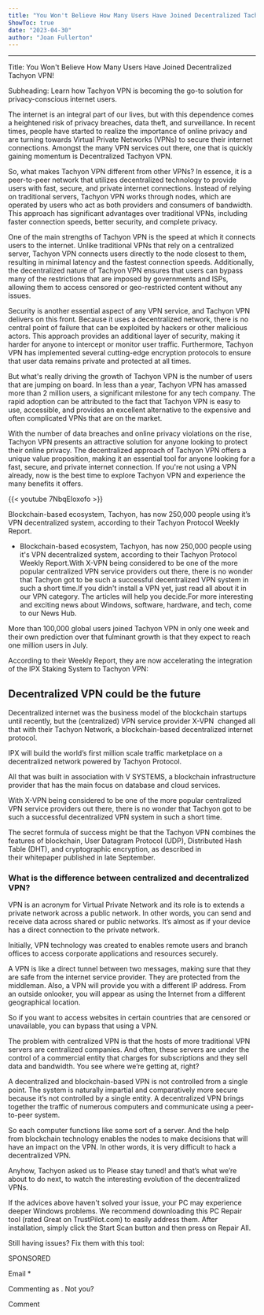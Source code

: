 ```yaml
---
title: "You Won't Believe How Many Users Have Joined Decentralized Tachyon VPN!"
ShowToc: true 
date: "2023-04-30"
author: "Joan Fullerton"
---
```

*****
Title: You Won't Believe How Many Users Have Joined Decentralized Tachyon VPN!

Subheading: Learn how Tachyon VPN is becoming the go-to solution for privacy-conscious internet users.

The internet is an integral part of our lives, but with this dependence comes a heightened risk of privacy breaches, data theft, and surveillance. In recent times, people have started to realize the importance of online privacy and are turning towards Virtual Private Networks (VPNs) to secure their internet connections. Amongst the many VPN services out there, one that is quickly gaining momentum is Decentralized Tachyon VPN.

So, what makes Tachyon VPN different from other VPNs? In essence, it is a peer-to-peer network that utilizes decentralized technology to provide users with fast, secure, and private internet connections. Instead of relying on traditional servers, Tachyon VPN works through nodes, which are operated by users who act as both providers and consumers of bandwidth. This approach has significant advantages over traditional VPNs, including faster connection speeds, better security, and complete privacy.

One of the main strengths of Tachyon VPN is the speed at which it connects users to the internet. Unlike traditional VPNs that rely on a centralized server, Tachyon VPN connects users directly to the node closest to them, resulting in minimal latency and the fastest connection speeds. Additionally, the decentralized nature of Tachyon VPN ensures that users can bypass many of the restrictions that are imposed by governments and ISPs, allowing them to access censored or geo-restricted content without any issues.

Security is another essential aspect of any VPN service, and Tachyon VPN delivers on this front. Because it uses a decentralized network, there is no central point of failure that can be exploited by hackers or other malicious actors. This approach provides an additional layer of security, making it harder for anyone to intercept or monitor user traffic. Furthermore, Tachyon VPN has implemented several cutting-edge encryption protocols to ensure that user data remains private and protected at all times.

But what's really driving the growth of Tachyon VPN is the number of users that are jumping on board. In less than a year, Tachyon VPN has amassed more than 2 million users, a significant milestone for any tech company. The rapid adoption can be attributed to the fact that Tachyon VPN is easy to use, accessible, and provides an excellent alternative to the expensive and often complicated VPNs that are on the market.

With the number of data breaches and online privacy violations on the rise, Tachyon VPN presents an attractive solution for anyone looking to protect their online privacy. The decentralized approach of Tachyon VPN offers a unique value proposition, making it an essential tool for anyone looking for a fast, secure, and private internet connection. If you're not using a VPN already, now is the best time to explore Tachyon VPN and experience the many benefits it offers.

{{< youtube 7NbqEIoxofo >}} 



Blockchain-based ecosystem, Tachyon, has now 250,000 people using it’s VPN decentralized system, according to their Tachyon Protocol Weekly Report.
 
- Blockchain-based ecosystem, Tachyon, has now 250,000 people using it's VPN decentralized system, according to their Tachyon Protocol Weekly Report.With X-VPN being considered to be one of the more popular centralized VPN service providers out there, there is no wonder that Tachyon got to be such a successful decentralized VPN system in such a short time.If you didn't install a VPN yet, just read all about it in our VPN category. The articles will help you decide.For more interesting and exciting news about Windows, software, hardware, and tech, come to our News Hub.

 
More than 100,000 global users joined Tachyon VPN in only one week and their own prediction over that fulminant growth is that they expect to reach one million users in July.
 
According to their Weekly Report, they are now accelerating the integration of the IPX Staking System to Tachyon VPN:
 
## Decentralized VPN could be the future
 
Decentralized internet was the business model of the blockchain startups until recently, but the (centralized) VPN service provider X-VPN  changed all that with their Tachyon Network, a blockchain-based decentralized internet protocol. 
 
IPX will build the world’s first million scale traffic marketplace on a decentralized network powered by Tachyon Protocol.
 
All that was built in association with V SYSTEMS, a blockchain infrastructure provider that has the main focus on database and cloud services. 
 
With X-VPN being considered to be one of the more popular centralized VPN service providers out there, there is no wonder that Tachyon got to be such a successful decentralized VPN system in such a short time.
 
The secret formula of success might be that the Tachyon VPN combines the features of blockchain, User Datagram Protocol (UDP), Distributed Hash Table (DHT), and cryptographic encryption, as described in their whitepaper published in late September.
 
### What is the difference between centralized and decentralized VPN?
 
VPN is an acronym for Virtual Private Network and its role is to extends a private network across a public network. In other words, you can send and receive data across shared or public networks. It’s almost as if your device has a direct connection to the private network. 
 
Initially, VPN technology was created to enables remote users and branch offices to access corporate applications and resources securely.
 
A VPN is like a direct tunnel between two messages, making sure that they are safe from the internet service provider. They are protected from the middleman. Also, a VPN will provide you with a different IP address. From an outside onlooker, you will appear as using the Internet from a different geographical location.
 
So if you want to access websites in certain countries that are censored or unavailable, you can bypass that using a VPN.
 
The problem with centralized VPN is that the hosts of more traditional VPN servers are centralized companies. And often, these servers are under the control of a commercial entity that charges for subscriptions and they sell data and bandwidth. You see where we’re getting at, right?
 
A decentralized and blockchain-based VPN is not controlled from a single point. The system is naturally impartial and comparatively more secure because it’s not controlled by a single entity. A decentralized VPN brings together the traffic of numerous computers and communicate using a peer-to-peer system.
 
So each computer functions like some sort of a server. And the help from blockchain technology enables the nodes to make decisions that will have an impact on the VPN. In other words, it is very difficult to hack a decentralized VPN.
 
Anyhow, Tachyon asked us to Please stay tuned! and that’s what we’re about to do next, to watch the interesting evolution of the decentralized VPNs.
 

 
If the advices above haven't solved your issue, your PC may experience deeper Windows problems. We recommend downloading this PC Repair tool (rated Great on TrustPilot.com) to easily address them. After installation, simply click the Start Scan button and then press on Repair All.
 
Still having issues? Fix them with this tool:
 
SPONSORED
 
Email * 
 

Commenting as .
Not you?

 
Comment 





